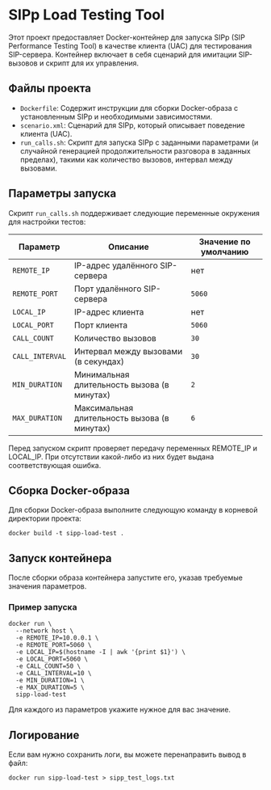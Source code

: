 # SIPp Load Testing Tool

Этот проект предоставляет Docker-контейнер для запуска SIPp (SIP Performance Testing Tool) в качестве клиента (UAC) для тестирования SIP-сервера. Контейнер включает в себя сценарий для имитации SIP-вызовов и скрипт для их управления.

## Файлы проекта

*   `Dockerfile`: Содержит инструкции для сборки Docker-образа с установленным SIPp и необходимыми зависимостями.
*   `scenario.xml`: Сценарий для SIPp, который описывает поведение клиента (UAC).
*   `run_calls.sh`: Скрипт для запуска SIPp с заданными параметрами (и случайной генерацией продолжительности разговора в заданных пределах), такими как количество вызовов, интервал между вызовами.

## Параметры запуска

Скрипт `run_calls.sh` поддерживает следующие переменные окружения для настройки тестов:

| Параметр      | Описание                                 | Значение по умолчанию |
|---------------|------------------------------------------|-----------------------|
| `REMOTE_IP`   | IP-адрес удалённого SIP-сервера          | нет         |
| `REMOTE_PORT` | Порт удалённого SIP-сервера              | `5060`                |
| `LOCAL_IP`    | IP-адрес клиента                         | нет         |
| `LOCAL_PORT`  | Порт клиента                             | `5060`                |
| `CALL_COUNT`  | Количество вызовов                       | `30`                  |
| `CALL_INTERVAL`| Интервал между вызовами (в секундах)   | `30`                  |
| `MIN_DURATION`| Минимальная длительность вызова (в минутах)| `2`                   |
| `MAX_DURATION`| Максимальная длительность вызова (в минутах)| `6`                   |

Перед запуском скрипт проверяет передачу переменных REMOTE_IP и LOCAL_IP. При отсутствии какой-либо из них будет выдана соответствующая ошибка.

## Сборка Docker-образа

Для сборки Docker-образа выполните следующую команду в корневой директории проекта:

```
docker build -t sipp-load-test .
```

## Запуск контейнера
После сборки образа контейнера запустите его, указав требуемые значения параметров.
### Пример запуска
```
docker run \
  --network host \
  -e REMOTE_IP=10.0.0.1 \
  -e REMOTE_PORT=5060 \
  -e LOCAL_IP=$(hostname -I | awk '{print $1}') \
  -e LOCAL_PORT=5060 \
  -e CALL_COUNT=50 \
  -e CALL_INTERVAL=10 \
  -e MIN_DURATION=1 \
  -e MAX_DURATION=5 \
  sipp-load-test
```
Для каждого из параметров укажите нужное для вас значение.

## Логирование
Если вам нужно сохранить логи, вы можете перенаправить вывод в файл:
```
docker run sipp-load-test > sipp_test_logs.txt
```
